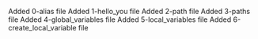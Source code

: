 Added 0-alias file
Added 1-hello_you file
Added 2-path file
Added 3-paths file
Added 4-global_variables file
Added 5-local_variables file
Added 6-create_local_variable file
